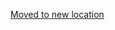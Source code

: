[Moved to new location](https://github.com/DataTalksClub/machine-learning-zoomcamp/blob/master/02-regression/07-linear-regression-training.md)